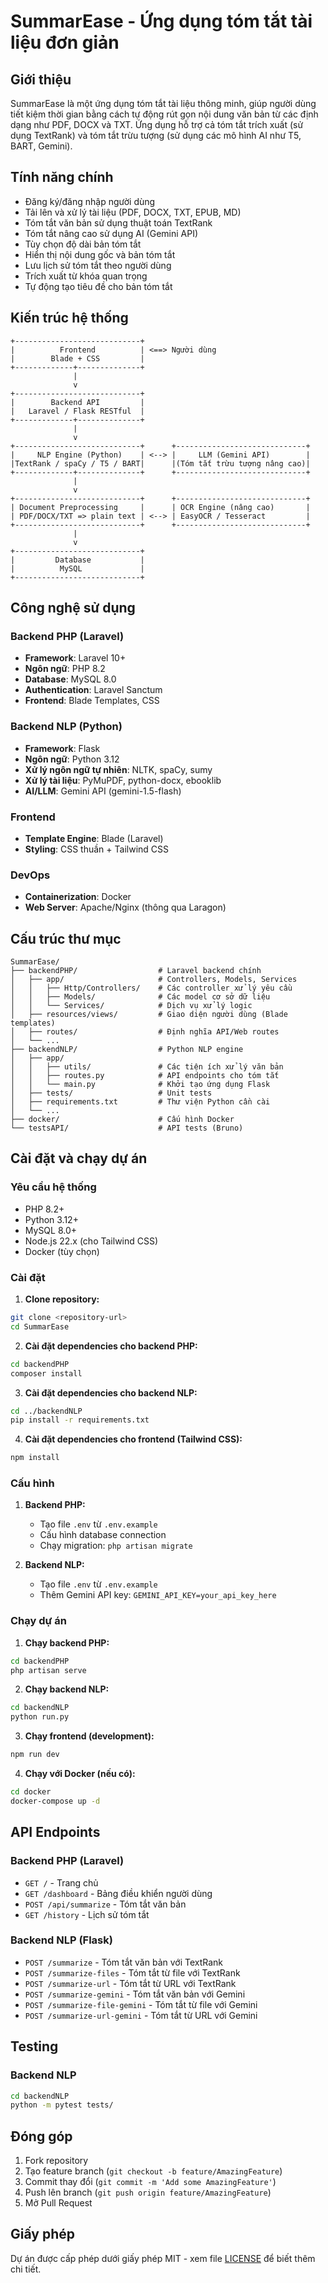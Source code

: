 # SummarEase - Ứng dụng tóm tắt tài liệu đơn giản

## Giới thiệu

SummarEase là một ứng dụng tóm tắt tài liệu thông minh, giúp người dùng tiết kiệm thời gian bằng cách tự động rút gọn nội dung văn bản từ các định dạng như PDF, DOCX và TXT. Ứng dụng hỗ trợ cả tóm tắt trích xuất (sử dụng TextRank) và tóm tắt trừu tượng (sử dụng các mô hình AI như T5, BART, Gemini).

## Tính năng chính

- Đăng ký/đăng nhập người dùng
- Tải lên và xử lý tài liệu (PDF, DOCX, TXT, EPUB, MD)
- Tóm tắt văn bản sử dụng thuật toán TextRank
- Tóm tắt nâng cao sử dụng AI (Gemini API)
- Tùy chọn độ dài bản tóm tắt
- Hiển thị nội dung gốc và bản tóm tắt
- Lưu lịch sử tóm tắt theo người dùng
- Trích xuất từ khóa quan trọng
- Tự động tạo tiêu đề cho bản tóm tắt

## Kiến trúc hệ thống

```
+----------------------------+
|          Frontend          | <==> Người dùng
|        Blade + CSS         |
+-------------+--------------+
              |
              v
+----------------------------+
|        Backend API         |
|   Laravel / Flask RESTful  |
+-------------+--------------+
              |
              v
+----------------------------+      +-----------------------------+
|     NLP Engine (Python)    | <--> |     LLM (Gemini API)        |
|TextRank / spaCy / T5 / BART|      |(Tóm tắt trừu tượng nâng cao)|
+-------------+--------------+      +-----------------------------+
              |
              v
+----------------------------+      +-----------------------------+
| Document Preprocessing     |      | OCR Engine (nâng cao)       |
| PDF/DOCX/TXT => plain text | <--> | EasyOCR / Tesseract         |
+----------------------------+      +-----------------------------+
              |
              v
+----------------------------+
|         Database           |
|          MySQL             |
+----------------------------+
```

## Công nghệ sử dụng

### Backend PHP (Laravel)
- **Framework**: Laravel 10+
- **Ngôn ngữ**: PHP 8.2
- **Database**: MySQL 8.0
- **Authentication**: Laravel Sanctum
- **Frontend**: Blade Templates, CSS

### Backend NLP (Python)
- **Framework**: Flask
- **Ngôn ngữ**: Python 3.12
- **Xử lý ngôn ngữ tự nhiên**: NLTK, spaCy, sumy
- **Xử lý tài liệu**: PyMuPDF, python-docx, ebooklib
- **AI/LLM**: Gemini API (gemini-1.5-flash)

### Frontend
- **Template Engine**: Blade (Laravel)
- **Styling**: CSS thuần + Tailwind CSS

### DevOps
- **Containerization**: Docker
- **Web Server**: Apache/Nginx (thông qua Laragon)

## Cấu trúc thư mục

```
SummarEase/
├── backendPHP/                  # Laravel backend chính
│   ├── app/                     # Controllers, Models, Services
│   │   ├── Http/Controllers/    # Các controller xử lý yêu cầu
│   │   ├── Models/              # Các model cơ sở dữ liệu
│   │   └── Services/            # Dịch vụ xử lý logic
│   ├── resources/views/         # Giao diện người dùng (Blade templates)
│   ├── routes/                  # Định nghĩa API/Web routes
│   └── ...
├── backendNLP/                  # Python NLP engine
│   ├── app/                     
│   │   ├── utils/               # Các tiện ích xử lý văn bản
│   │   ├── routes.py            # API endpoints cho tóm tắt
│   │   └── main.py              # Khởi tạo ứng dụng Flask
│   ├── tests/                   # Unit tests
│   ├── requirements.txt         # Thư viện Python cần cài
│   └── ...
├── docker/                      # Cấu hình Docker
└── testsAPI/                    # API tests (Bruno)
```

## Cài đặt và chạy dự án

### Yêu cầu hệ thống
- PHP 8.2+
- Python 3.12+
- MySQL 8.0+
- Node.js 22.x (cho Tailwind CSS)
- Docker (tùy chọn)

### Cài đặt

1. **Clone repository:**
```bash
git clone <repository-url>
cd SummarEase
```

2. **Cài đặt dependencies cho backend PHP:**
```bash
cd backendPHP
composer install
```

3. **Cài đặt dependencies cho backend NLP:**
```bash
cd ../backendNLP
pip install -r requirements.txt
```

4. **Cài đặt dependencies cho frontend (Tailwind CSS):**
```bash
npm install
```

### Cấu hình

1. **Backend PHP:**
   - Tạo file `.env` từ `.env.example`
   - Cấu hình database connection
   - Chạy migration: `php artisan migrate`

2. **Backend NLP:**
   - Tạo file `.env` từ `.env.example`
   - Thêm Gemini API key: `GEMINI_API_KEY=your_api_key_here`

### Chạy dự án

1. **Chạy backend PHP:**
```bash
cd backendPHP
php artisan serve
```

2. **Chạy backend NLP:**
```bash
cd backendNLP
python run.py
```

3. **Chạy frontend (development):**
```bash
npm run dev
```

4. **Chạy với Docker (nếu có):**
```bash
cd docker
docker-compose up -d
```

## API Endpoints

### Backend PHP (Laravel)
- `GET /` - Trang chủ
- `GET /dashboard` - Bảng điều khiển người dùng
- `POST /api/summarize` - Tóm tắt văn bản
- `GET /history` - Lịch sử tóm tắt

### Backend NLP (Flask)
- `POST /summarize` - Tóm tắt văn bản với TextRank
- `POST /summarize-files` - Tóm tắt từ file với TextRank
- `POST /summarize-url` - Tóm tắt từ URL với TextRank
- `POST /summarize-gemini` - Tóm tắt văn bản với Gemini
- `POST /summarize-file-gemini` - Tóm tắt từ file với Gemini
- `POST /summarize-url-gemini` - Tóm tắt từ URL với Gemini

## Testing

### Backend NLP
```bash
cd backendNLP
python -m pytest tests/
```

## Đóng góp

1. Fork repository
2. Tạo feature branch (`git checkout -b feature/AmazingFeature`)
3. Commit thay đổi (`git commit -m 'Add some AmazingFeature'`)
4. Push lên branch (`git push origin feature/AmazingFeature`)
5. Mở Pull Request

## Giấy phép

Dự án được cấp phép dưới giấy phép MIT - xem file [LICENSE](LICENSE) để biết thêm chi tiết.
